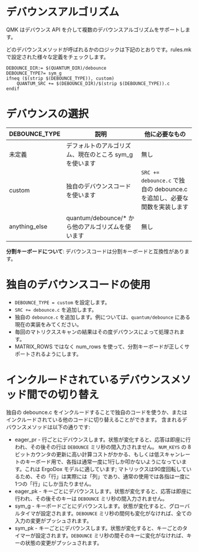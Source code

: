 # デバウンスアルゴリズム

<!---
  original document: 0.9.19:docs/feature_debounce_type.md
  git diff 0.9.19 HEAD -- docs/feature_debounce_type.md | cat
-->

QMK はデバウンス API を介して複数のデバウンスアルゴリズムをサポートします。

どのデバウンスメソッドが呼ばれるかのロジックは下記のとおりです。rules.mk で設定された様々な定義をチェックします。

```
DEBOUNCE_DIR:= $(QUANTUM_DIR)/debounce
DEBOUNCE_TYPE?= sym_g
ifneq ($(strip $(DEBOUNCE_TYPE)), custom)
    QUANTUM_SRC += $(DEBOUNCE_DIR)/$(strip $(DEBOUNCE_TYPE)).c
endif
```

# デバウンスの選択

| DEBOUNCE_TYPE | 説明 | 他に必要なもの |
| -------------    | ---------------------------------------------------  | ----------------------------- |
| 未定義 | デフォルトのアルゴリズム、現在のところ sym_g を使います | 無し |
| custom | 独自のデバウンスコードを使います | ```SRC += debounce.c``` で独自の debounce.c を追加し、必要な関数を実装します |
| anything_else | quantum/debounce/* から他のアルゴリズムを使います | 無し |

**分割キーボードについて**:
デバウンスコードは分割キーボードと互換性があります。

# 独自のデバウンスコードの使用
* ```DEBOUNCE_TYPE = custom``` を設定します。
* ```SRC += debounce.c``` を追加します。
* 独自の ```debounce.c``` を追加します。例については、```quantum/debounce``` にある現在の実装をみてください。
* 毎回のマトリクススキャンの結果はその度デバウンスによって処理されます。
* MATRIX_ROWS ではなく num_rows を使って、分割キーボードが正しくサポートされるようにします。

# インクルードされているデバウンスメソッド間での切り替え
独自の debounce.c をインクルードすることで独自のコードを使うか、またはインクルードされている他のコードに切り替えることができます。
含まれるデバウンスメソッドは以下の通りです:
* eager_pr - 行ごとにデバウンスします。状態が変化すると、応答は即座に行われ、その後その行は ```DEBOUNCE``` ミリ秒の間入力されません。
```NUM_KEYS``` の 8ビットカウンタの更新に高い計算コストがかかる、もしくは低スキャンレートのキーボード用で、各指は通常一度に1行しか叩かないようになっています。これは ErgoDox モデルに適しています; マトリックスは90度回転しているため、その「行」は実際には「列」であり、通常の使用では各指は一度に1つの「行」にしか当たりません。
* eager_pk - キーごとにデバウンスします。状態が変化すると、応答は即座に行われ、その後そのキーは ```DEBOUNCE``` ミリ秒の間入力されません。
* sym_g - キーボードごとにデバウンスします。状態が変化すると、グローバルタイマが設定されます。```DEBOUNCE``` ミリ秒の間何も変化がなければ、全ての入力の変更がプッシュされます。
* sym_pk - キーごとにデバウンスします。状態が変化すると、キーごとのタイマーが設定されます。```DEBOUNCE``` ミリ秒の間そのキーに変化がなければ、キーの状態の変更がプッシュされます。
